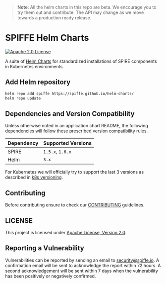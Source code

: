 > **Note**: All the helm charts in this repo are beta. We encourage you to try them out and contribute. The API may change as we move towards a production ready release.

# SPIFFE Helm Charts

[![Apache 2.0 License](https://img.shields.io/github/license/spiffe/helm-charts?style=for-the-badge)](https://opensource.org/licenses/Apache-2.0)

A suite of [Helm Charts](https://helm.sh/docs) for standardized installations of SPIRE components in Kubernetes environments.

## Add Helm repository

```bash
helm repo add spiffe https://spiffe.github.io/helm-charts/
helm repo update
```

## Dependencies and Version Compatibility

Unless otherwise noted in an application chart README, the following dependencies will follow these prescribed version compatibility rules.

| Dependency | Supported Versions |
|:-----------|:-------------------|
| SPIRE      | `1.5.x`, `1.6.x`   |
| Helm       | `3.x`              |

For Kubernetes we will officially try to support the last 3 versions as described in [k8s versioning](https://kubernetes.io/releases/version-skew-policy/#supported-versions).

## Contributing

Before contributing ensure to check our [CONTRIBUTING](CONTRIBUTING.md) guidelines.

## LICENSE

This project is licensed under [Apache License, Version 2.0](LICENSE).

## Reporting a Vulnerability

Vulnerabilities can be reported by sending an email to security@spiffe.io. A confirmation email will be sent to acknowledge the report within 72 hours. A second acknowledgement will be sent within 7 days when the vulnerability has been positively or negatively confirmed.
